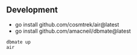 ## Development

- go install github.com/cosmtrek/air@latest
- go install github.com/amacneil/dbmate@latest

```
dbmate up
air
```
